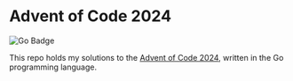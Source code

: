 # Advent of Code 2024

![Go Badge](https://img.shields.io/badge/-Go-0084c0?style=flat&labelColor=00ADD8&logo=go&logoColor=white)

This repo holds my solutions to the [Advent of Code 2024](https://adventofcode.com/2024), written in the Go programming language.
